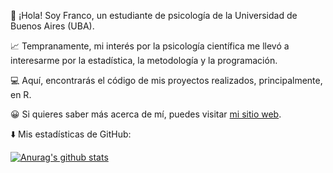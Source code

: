 👋 ¡Hola! Soy Franco, un estudiante de psicología de la Universidad de Buenos Aires (UBA).

📈 Tempranamente, mi interés por la psicología científica me llevó a interesarme por la estadística, la metodología y la programación. 

💻 Aquí, encontrarás el código de mis proyectos realizados, principalmente, en R.  

😀 Si quieres saber más acerca de mí, puedes visitar [mi sitio web](http://francosbenitez.netlify.app).  

⬇️ Mis estadísticas de GitHub:

[![Anurag's github stats](https://github-readme-stats.vercel.app/api?username=francosbenitez&show_icons=true&theme=dark)](https://github.com/anuraghazra/github-readme-stats)


